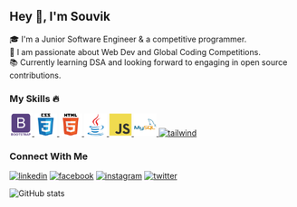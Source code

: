 ## Hey 👋, I'm Souvik
🎓 I'm a Junior Software Engineer & a competitive programmer. <br/>
🎯 I am passionate about Web Dev and Global Coding Competitions. <br/>
📚 Currently learning DSA and looking forward to engaging in open source contributions. <br/>

 
### My Skills 🔥
<p align="left"> <a href="https://getbootstrap.com" target="_blank"> <img src="https://raw.githubusercontent.com/devicons/devicon/master/icons/bootstrap/bootstrap-plain-wordmark.svg" alt="bootstrap" width="40" height="40"/> </a> <a href="https://www.w3schools.com/css/" target="_blank"> <img src="https://raw.githubusercontent.com/devicons/devicon/master/icons/css3/css3-original-wordmark.svg" alt="css3" width="40" height="40"/> </a> <a href="https://www.w3.org/html/" target="_blank"> <img src="https://raw.githubusercontent.com/devicons/devicon/master/icons/html5/html5-original-wordmark.svg" alt="html5" width="40" height="40"/> </a> <a href="https://www.java.com" target="_blank"> <img src="https://raw.githubusercontent.com/devicons/devicon/master/icons/java/java-original.svg" alt="java" width="40" height="40"/> </a> <a href="https://developer.mozilla.org/en-US/docs/Web/JavaScript" target="_blank"> <img src="https://raw.githubusercontent.com/devicons/devicon/master/icons/javascript/javascript-original.svg" alt="javascript" width="40" height="40"/> </a> <a href="https://www.mysql.com/" target="_blank"> <img src="https://raw.githubusercontent.com/devicons/devicon/master/icons/mysql/mysql-original-wordmark.svg" alt="mysql" width="40" height="40"/> </a> <a href="https://tailwindcss.com/" target="_blank"> <img src="https://www.vectorlogo.zone/logos/tailwindcss/tailwindcss-icon.svg" alt="tailwind" width="40" height="40"/> </a> </p>

### Connect With Me
[<img src='https://cdn.jsdelivr.net/npm/simple-icons@3.0.1/icons/linkedin.svg' alt='linkedin' height='30'>](https://www.linkedin.com/in/souvik-das-a09a04197/)  [<img src='https://cdn.jsdelivr.net/npm/simple-icons@3.0.1/icons/facebook.svg' alt='facebook' height='30' width='50'>](https://www.facebook.com/100027633947214)  [<img src='https://cdn.jsdelivr.net/npm/simple-icons@3.0.1/icons/instagram.svg' alt='instagram' height='30' width='50'>](https://www.instagram.com/dr0nser/)  [<img src='https://cdn.jsdelivr.net/npm/simple-icons@3.0.1/icons/twitter.svg' alt='twitter' height='30' width='50'>](https://twitter.com/souvikstwt) 


![GitHub stats](https://github-readme-stats.vercel.app/api?username=whyucode&show_icons=true)  

